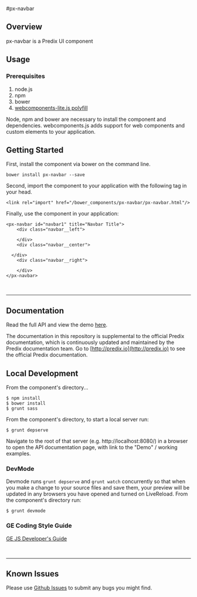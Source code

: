 #px-navbar

## Overview

px-navbar is a Predix UI component

## Usage

### Prerequisites
1. node.js
2. npm
3. bower
4. [webcomponents-lite.js polyfill](https://github.com/webcomponents/webcomponentsjs)

Node, npm and bower are necessary to install the component and dependencies. webcomponents.js adds support for web components and custom elements to your application.

## Getting Started

First, install the component via bower on the command line.

```
bower install px-navbar --save
```

Second, import the component to your application with the following tag in your head.

```
<link rel="import" href="/bower_components/px-navbar/px-navbar.html"/>
```

Finally, use the component in your application:

```
<px-navbar id="navbar1" title="Navbar Title">
	<div class="navbar__left">

	</div>
	<div class="navbar__center">

  </div>
	<div class="navbar__right">

	</div>
</px-navbar>
```

<br />
<hr />

## Documentation

Read the full API and view the demo [here](https://predixdev.github.io/px-navbar).

The documentation in this repository is supplemental to the official Predix documentation, which is continuously updated and maintained by the Predix documentation team. Go to [http://predix.io](http://predix.io)  to see the official Predix documentation.


## Local Development

From the component's directory...

```
$ npm install
$ bower install
$ grunt sass
```

From the component's directory, to start a local server run:

```
$ grunt depserve
```

Navigate to the root of that server (e.g. http://localhost:8080/) in a browser to open the API documentation page, with link to the "Demo" / working examples.


### DevMode
Devmode runs `grunt depserve` and `grunt watch` concurrently so that when you make a change to your source files and save them, your preview will be updated in any browsers you have opened and turned on LiveReload.
From the component's directory run:

```
$ grunt devmode
```

### GE Coding Style Guide
[GE JS Developer's Guide](https://github.com/GeneralElectric/javascript)

<br />
<hr />

## Known Issues

Please use [Github Issues](https://github.com/PredixDev/px-navbar/issues) to submit any bugs you might find.

